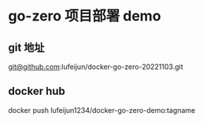 # go-zero 项目部署 demo



## git 地址

git@github.com:lufeijun/docker-go-zero-20221103.git


## docker hub

docker push lufeijun1234/docker-go-zero-demo:tagname
